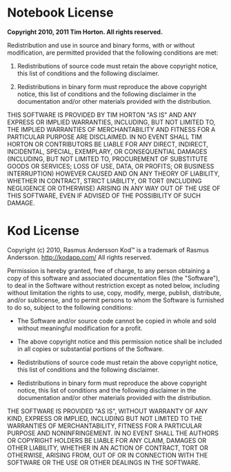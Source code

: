 Notebook License
================

**Copyright 2010, 2011 Tim Horton. All rights reserved.**

Redistribution and use in source and binary forms, with or without modification,
are permitted provided that the following conditions are met:

1. Redistributions of source code must retain the above copyright notice,
   this list of conditions and the following disclaimer.

2. Redistributions in binary form must reproduce the above copyright notice,
   this list of conditions and the following disclaimer in the documentation
   and/or other materials provided with the distribution.

THIS SOFTWARE IS PROVIDED BY TIM HORTON "AS IS" AND ANY EXPRESS OR IMPLIED
WARRANTIES, INCLUDING, BUT NOT LIMITED TO, THE IMPLIED WARRANTIES OF
MERCHANTABILITY AND FITNESS FOR A PARTICULAR PURPOSE ARE DISCLAIMED. IN NO EVENT
SHALL TIM HORTON OR CONTRIBUTORS BE LIABLE FOR ANY DIRECT, INDIRECT,
INCIDENTAL, SPECIAL, EXEMPLARY, OR CONSEQUENTIAL DAMAGES (INCLUDING, BUT NOT
LIMITED TO, PROCUREMENT OF SUBSTITUTE GOODS OR SERVICES; LOSS OF USE, DATA, OR
PROFITS; OR BUSINESS INTERRUPTION) HOWEVER CAUSED AND ON ANY THEORY OF
LIABILITY, WHETHER IN CONTRACT, STRICT LIABILITY, OR TORT (INCLUDING
NEGLIGENCE OR OTHERWISE) ARISING IN ANY WAY OUT OF THE USE OF THIS SOFTWARE,
EVEN IF ADVISED OF THE POSSIBILITY OF SUCH DAMAGE.

Kod License
===========

Copyright (c) 2010, Rasmus Andersson
Kod™ is a trademark of Rasmus Andersson.
http://kodapp.com/
All rights reserved.

Permission is hereby granted, free of charge, to any person obtaining a copy of
this software and associated documentation files (the "Software"), to deal in
the Software without restriction except as noted below, including without
limitation the rights to use, copy, modify, merge, publish, distribute, and/or
sublicense, and to permit persons to whom the Software is furnished to do so,
subject to the following conditions:

- The Software and/or source code cannot be copied in whole and sold without
  meaningful modification for a profit.

- The above copyright notice and this permission notice shall be included in
  all copies or substantial portions of the Software.

- Redistributions of source code must retain the above copyright notice, this
  list of conditions and the following disclaimer.

- Redistributions in binary form must reproduce the above copyright notice,
  this list of conditions and the following disclaimer in the documentation
  and/or other materials provided with the distribution.

THE SOFTWARE IS PROVIDED "AS IS", WITHOUT WARRANTY OF ANY KIND, EXPRESS OR
IMPLIED, INCLUDING BUT NOT LIMITED TO THE WARRANTIES OF MERCHANTABILITY, FITNESS
FOR A PARTICULAR PURPOSE AND NONINFRINGEMENT. IN NO EVENT SHALL THE AUTHORS OR
COPYRIGHT HOLDERS BE LIABLE FOR ANY CLAIM, DAMAGES OR OTHER LIABILITY, WHETHER
IN AN ACTION OF CONTRACT, TORT OR OTHERWISE, ARISING FROM, OUT OF OR IN
CONNECTION WITH THE SOFTWARE OR THE USE OR OTHER DEALINGS IN THE SOFTWARE.
